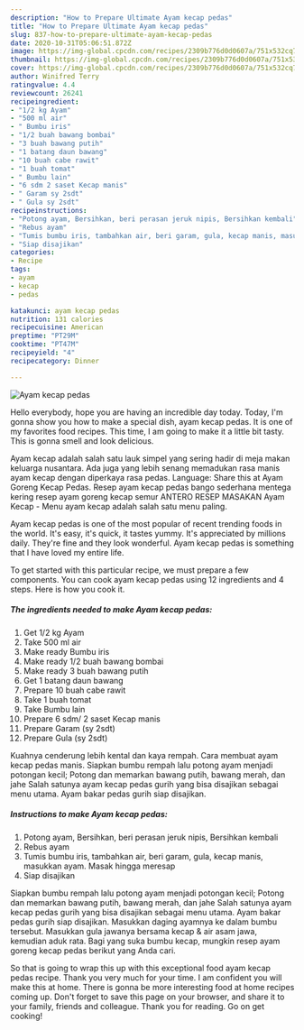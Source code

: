 ```yaml
---
description: "How to Prepare Ultimate Ayam kecap pedas"
title: "How to Prepare Ultimate Ayam kecap pedas"
slug: 837-how-to-prepare-ultimate-ayam-kecap-pedas
date: 2020-10-31T05:06:51.872Z
image: https://img-global.cpcdn.com/recipes/2309b776d0d0607a/751x532cq70/ayam-kecap-pedas-foto-resep-utama.jpg
thumbnail: https://img-global.cpcdn.com/recipes/2309b776d0d0607a/751x532cq70/ayam-kecap-pedas-foto-resep-utama.jpg
cover: https://img-global.cpcdn.com/recipes/2309b776d0d0607a/751x532cq70/ayam-kecap-pedas-foto-resep-utama.jpg
author: Winifred Terry
ratingvalue: 4.4
reviewcount: 26241
recipeingredient:
- "1/2 kg Ayam"
- "500 ml air"
- " Bumbu iris"
- "1/2 buah bawang bombai"
- "3 buah bawang putih"
- "1 batang daun bawang"
- "10 buah cabe rawit"
- "1 buah tomat"
- " Bumbu lain"
- "6 sdm 2 saset Kecap manis"
- " Garam sy 2sdt"
- " Gula sy 2sdt"
recipeinstructions:
- "Potong ayam, Bersihkan, beri perasan jeruk nipis, Bersihkan kembali"
- "Rebus ayam"
- "Tumis bumbu iris, tambahkan air, beri garam, gula, kecap manis, masukkan ayam. Masak hingga meresap"
- "Siap disajikan"
categories:
- Recipe
tags:
- ayam
- kecap
- pedas

katakunci: ayam kecap pedas 
nutrition: 131 calories
recipecuisine: American
preptime: "PT29M"
cooktime: "PT47M"
recipeyield: "4"
recipecategory: Dinner

---
```



![Ayam kecap pedas](https://img-global.cpcdn.com/recipes/2309b776d0d0607a/751x532cq70/ayam-kecap-pedas-foto-resep-utama.jpg)

Hello everybody, hope you are having an incredible day today. Today, I'm gonna show you how to make a special dish, ayam kecap pedas. It is one of my favorites food recipes. This time, I am going to make it a little bit tasty. This is gonna smell and look delicious.

Ayam kecap adalah salah satu lauk simpel yang sering hadir di meja makan keluarga nusantara. Ada juga yang lebih senang memadukan rasa manis ayam kecap dengan diperkaya rasa pedas. Language: Share this at Ayam Goreng Kecap Pedas. Resep ayam kecap pedas bango sederhana mentega kering resep ayam goreng kecap semur ANTERO RESEP MASAKAN Ayam Kecap - Menu ayam kecap adalah salah satu menu paling.

Ayam kecap pedas is one of the most popular of recent trending foods in the world. It's easy, it's quick, it tastes yummy. It's appreciated by millions daily. They're fine and they look wonderful. Ayam kecap pedas is something that I have loved my entire life.


To get started with this particular recipe, we must prepare a few components. You can cook ayam kecap pedas using 12 ingredients and 4 steps. Here is how you cook it.

<!--inarticleads1-->

##### The ingredients needed to make Ayam kecap pedas:

1. Get 1/2 kg Ayam
1. Take 500 ml air
1. Make ready  Bumbu iris
1. Make ready 1/2 buah bawang bombai
1. Make ready 3 buah bawang putih
1. Get 1 batang daun bawang
1. Prepare 10 buah cabe rawit
1. Take 1 buah tomat
1. Take  Bumbu lain
1. Prepare 6 sdm/ 2 saset Kecap manis
1. Prepare  Garam (sy 2sdt)
1. Prepare  Gula (sy 2sdt)


Kuahnya cenderung lebih kental dan kaya rempah. Cara membuat ayam kecap pedas manis. Siapkan bumbu rempah lalu potong ayam menjadi potongan kecil; Potong dan memarkan bawang putih, bawang merah, dan jahe Salah satunya ayam kecap pedas gurih yang bisa disajikan sebagai menu utama. Ayam bakar pedas gurih siap disajikan. 

<!--inarticleads2-->

##### Instructions to make Ayam kecap pedas:

1. Potong ayam, Bersihkan, beri perasan jeruk nipis, Bersihkan kembali
1. Rebus ayam
1. Tumis bumbu iris, tambahkan air, beri garam, gula, kecap manis, masukkan ayam. Masak hingga meresap
1. Siap disajikan


Siapkan bumbu rempah lalu potong ayam menjadi potongan kecil; Potong dan memarkan bawang putih, bawang merah, dan jahe Salah satunya ayam kecap pedas gurih yang bisa disajikan sebagai menu utama. Ayam bakar pedas gurih siap disajikan. Masukkan daging ayamnya ke dalam bumbu tersebut. Masukkan gula jawanya bersama kecap &amp; air asam jawa, kemudian aduk rata. Bagi yang suka bumbu kecap, mungkin resep ayam goreng kecap pedas berikut yang Anda cari. 

So that is going to wrap this up with this exceptional food ayam kecap pedas recipe. Thank you very much for your time. I am confident you will make this at home. There is gonna be more interesting food at home recipes coming up. Don't forget to save this page on your browser, and share it to your family, friends and colleague. Thank you for reading. Go on get cooking!

